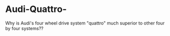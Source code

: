 Audi-Quattro-
=============

Why is Audi's four wheel drive system "quattro" much superior to other four by four systems?? 

